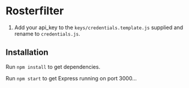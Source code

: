 # Rosterfilter

1. Add your api_key to the <code>keys/credentials.template.js</code> supplied and rename to <code>credentials.js</code>.

## Installation

Run <code>npm install</code> to get dependencies.

Run <code>npm start</code> to get Express running on port 3000...
